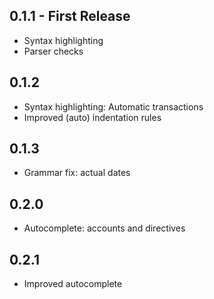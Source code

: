 ## 0.1.1 - First Release
* Syntax highlighting
* Parser checks

## 0.1.2
* Syntax highlighting: Automatic transactions
* Improved (auto) indentation rules

## 0.1.3
* Grammar fix: actual dates

## 0.2.0
* Autocomplete: accounts and directives

## 0.2.1
* Improved autocomplete
